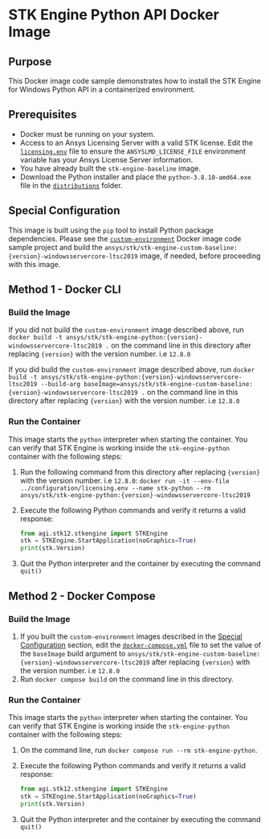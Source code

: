 # STK Engine Python API Docker Image

## Purpose

This Docker image code sample demonstrates how to install the STK Engine for Windows Python API in a containerized environment.

## Prerequisites

* Docker must be running on your system.
* Access to an Ansys Licensing Server with a valid STK license.  Edit the [`licensing.env`](../configuration/licensing.env) file to ensure the `ANSYSLMD_LICENSE_FILE` environment variable has your Ansys License Server information.
* You have already built the `stk-engine-baseline` image.
* Download the Python installer and place the `python-3.8.10-amd64.exe` file in the [`distributions`](./distributions) folder.

## Special Configuration

This image is built using the `pip` tool to install Python package dependencies. Please see the [`custom-environment`](../custom-environment/README.md) Docker image code sample project and build the `ansys/stk/stk-engine-custom-baseline:{version}-windowsservercore-ltsc2019` image, if needed, before proceeding with this image.

## Method 1 - Docker CLI

### Build the Image

If you did not build the `custom-environment` image described above, run `docker build -t ansys/stk/stk-engine-python:{version}-windowsservercore-ltsc2019 .` on the command line in this directory after replacing `{version}` with the version number. i.e `12.8.0`

If you did build the `custom-environment` image described above, run `docker build -t ansys/stk/stk-engine-python:{version}-windowsservercore-ltsc2019 --build-arg baseImage=ansys/stk/stk-engine-custom-baseline:{version}-windowsservercore-ltsc2019 .` on the command line in this directory after replacing `{version}` with the version number. i.e `12.8.0`

### Run the Container

This image starts the `python` interpreter when starting the container.  You can verify that STK Engine is working inside the `stk-engine-python` container with the following steps:

1. Run the following command from this directory after replacing `{version}` with the version number. i.e `12.8.0`: `docker run -it --env-file ../configuration/licensing.env --name stk-python --rm ansys/stk/stk-engine-python:{version}-windowsservercore-ltsc2019`
2. Execute the following Python commands and verify it returns a valid response:

    ```python
    from agi.stk12.stkengine import STKEngine
    stk = STKEngine.StartApplication(noGraphics=True)
    print(stk.Version)
    ```

3. Quit the Python interpreter and the container by executing the command `quit()`

## Method 2 - Docker Compose

### Build the Image

1. If you built the `custom-environment` images described in the [Special Configuration](#special-configuration) section, edit the [`docker-compose.yml`](./docker-compose.yml) file to set the value of the `baseImage` build argument to `ansys/stk/stk-engine-custom-baseline:{version}-windowsservercore-ltsc2019` after replacing `{version}` with the version number. i.e `12.8.0`
2. Run `docker compose build` on the command line in this directory.

### Run the Container

This image starts the `python` interpreter when starting the container.  You can verify that STK Engine is working inside the `stk-engine-python` container with the following steps:

1. On the command line, run `docker compose run --rm stk-engine-python`.
2. Execute the following Python commands and verify it returns a valid response:

    ```python
    from agi.stk12.stkengine import STKEngine
    stk = STKEngine.StartApplication(noGraphics=True)
    print(stk.Version)
    ```

3. Quit the Python interpreter and the container by executing the command `quit()`

